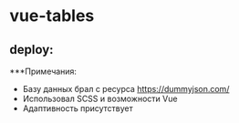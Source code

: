 # vue-tables

## deploy: 

***Примечания:
- Базу данных брал с ресурса https://dummyjson.com/
- Использовал SCSS и возможности Vue
- Адаптивность присутствует
